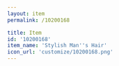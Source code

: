 ```yaml
---
layout: item
permalink: /10200168

title: Item
id: '10200168'
item_name: 'Stylish Man''s Hair'
icon_url: 'customize/10200168.png'
---
```


